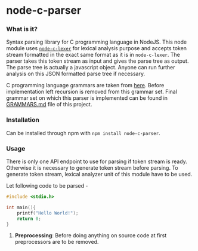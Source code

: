 # node-c-parser

### What is it?
Syntax parsing library for C programming language in NodeJS.
This node module uses [`node-c-lexer`](https://github.com/taufique71/node-c-lexer) for lexical analysis purpose and accepts token stream formatted in the exact same format as it is in `node-c-lexer`.
The parser takes this token stream as input and gives the parse tree as output. 
The parse tree is actually a javascript object. 
Anyone can run further analysis on this JSON formatted parse tree if necessary.


C programming language grammars are taken from [here](https://www.lysator.liu.se/c/ANSI-C-grammar-y.html). 
Before implementation left recursion is removed from this grammar set. 
Final grammar set on which this parser is implemented can be found in [GRAMMARS.md](https://github.com/taufique71/node-c-parser/blob/master/GRAMMARS.md) file of this project.

### Installation
Can be installed through npm with `npm install node-c-parser`.

### Usage
There is only one API endpoint to use for parsing if token stream is ready. 
Otherwise it is necessary to generate token stream before parsing. 
To generate token stream, lexical analyzer unit of this module have to be used.

Let following code to be parsed - 

```c
#include <stdio.h>

int main(){
    printf("Hello World!");
    return 0;
}
```

1. **Preprocessing**: Before doing anything on source code at first preprocessors are to be removed.
